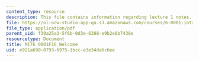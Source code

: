 ```yaml
---
content_type: resource
description: This file contains information regarding lecture 1 notes.
file: https://ol-ocw-studio-app-qa.s3.amazonaws.com/courses/6-0001-introduction-to-computer-science-and-programming-in-python-fall-2016/e921a690079369751bcce3e34da6c6ee_MIT6_0001F16_Lec1.pdf
file_type: application/pdf
parent_uid: f39a25a3-5f6b-0d3e-6388-e9b2e8b7438e
resourcetype: Document
title: MIT6_0001F16_Welcome
uid: e921a690-0793-6975-1bcc-e3e34da6c6ee
---
```

